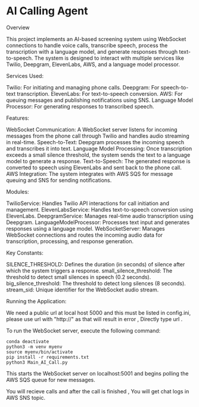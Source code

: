 # AI Calling Agent

Overview

This project implements an AI-based screening system using WebSocket connections to handle voice calls, transcribe speech, process the transcription with a language model, and generate responses through text-to-speech. The system is designed to interact with multiple services like Twilio, Deepgram, ElevenLabs, AWS, and a language model processor.

Services Used:

Twilio: For initiating and managing phone calls.
Deepgram: For speech-to-text transcription.
ElevenLabs: For text-to-speech conversion.
AWS: For queuing messages and publishing notifications using SNS.
Language Model Processor: For generating responses to transcribed speech.

Features:

WebSocket Communication: A WebSocket server listens for incoming messages from the phone call through Twilio and handles audio streaming in real-time.
Speech-to-Text: Deepgram processes the incoming speech and transcribes it into text.
Language Model Processing: Once transcription exceeds a small silence threshold, the system sends the text to a language model to generate a response.
Text-to-Speech: The generated response is converted to speech using ElevenLabs and sent back to the phone call.
AWS Integration: The system integrates with AWS SQS for message queuing and SNS for sending notifications.

Modules:

TwilioService: Handles Twilio API interactions for call initiation and management.
ElevenLabsService: Handles text-to-speech conversion using ElevenLabs.
DeepgramService: Manages real-time audio transcription using Deepgram.
LanguageModelProcessor: Processes text input and generates responses using a language model.
WebSocketServer: Manages WebSocket connections and routes the incoming audio data for transcription, processing, and response generation.

Key Constants:

SILENCE_THRESHOLD: Defines the duration (in seconds) of silence after which the system triggers a response.
small_silence_threshold: The threshold to detect small silences in speech (0.2 seconds).
big_silence_threshold: The threshold to detect long silences (8 seconds).
stream_sid: Unique identifier for the WebSocket audio stream.

Running the Application:

We need a public url at local host 5000 and this must be listed in config.ini, please use url with "http://" as that will result in error , Directly type url .

To run the WebSocket server, execute the following command:

	conda deactivate
	python3 -m venv myenv
	source myenv/bin/activate
	pip install -r requirements.txt
	python3 Main_AI_Call.py

This starts the WebSocket server on localhost:5001 and begins polling the AWS SQS queue for new messages.

You will recieve calls and after the call is finished , You will get chat logs in AWS SNS topic.
